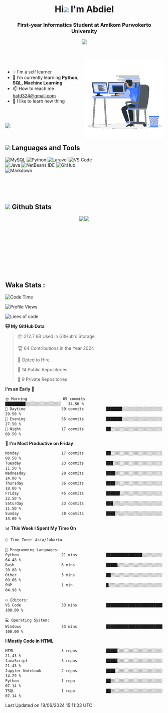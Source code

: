 
<h1 align="center"><b>Hi<img src="https://media.giphy.com/media/hvRJCLFzcasrR4ia7z/giphy.gif" width="35"> I'm Abdiel </b></h1>

<h3 align="center"> First-year Informatics Student at Amikom Purwokerto University </h3>

<div align='center'>
	
![](https://komarev.com/ghpvc/?username=dlzcods&style=for-the-badge)
	
</div>
<br>

<picture> <img align="right" src="https://github.com/0xAbdulKhalid/0xAbdulKhalid/raw/main/assets/mdImages/Right_Side.gif" width = 250px></picture>

<br>

- 💡 I'm a self learner
- 🌱 I’m currently learning **Python, SQL, Machine Learning**
- 📫 How to reach me [hafd324@gmail.com](mailto:hafd324d@gmail.com)
- 📃 I like to learn new thing

<br><br>

<img src="https://user-images.githubusercontent.com/73097560/115834477-dbab4500-a447-11eb-908a-139a6edaec5c.gif"><br><br>

## <img src="https://media2.giphy.com/media/QssGEmpkyEOhBCb7e1/giphy.gif?cid=ecf05e47a0n3gi1bfqntqmob8g9aid1oyj2wr3ds3mg700bl&rid=giphy.gif" width ="25"><b> Languages and Tools</b>

![MySQL](https://img.shields.io/badge/MySQL-FFFFFF?style=for-the-badge&logo=mysql&logoColor=blue)
![Python](https://img.shields.io/badge/Python%20-FFFFFF.svg?style=for-the-badge&logo=python&logoColor=blue)
![Laravel](https://img.shields.io/badge/laravel-FFFFFF.svg?style=for-the-badge&logo=laravel&logoColor=blue)
![VS Code](https://img.shields.io/badge/VS%20Code-FFFFFF.svg?style=for-the-badge&logo=visual-studio-code&logoColor=blue)
<br>
![Java](https://img.shields.io/badge/Java-FFFFFF?style=for-the-badge&logo=openjdk&logoColor=blue)
![NetBeans IDE](https://img.shields.io/badge/NetBeans%20IDE-FFFFFF.svg?style=for-the-badge&logo=apache-netbeans-ide&logoColor=blue)
![GitHub](https://img.shields.io/badge/github-FFFFFF.svg?style=for-the-badge&logo=github&logoColor=blue)
<br>
![Markdown](https://img.shields.io/badge/markdown-FFFFFF.svg?style=for-the-badge&logo=markdown&logoColor=blue)

<br>
<br>
<br>


## <img src="https://media.giphy.com/media/iY8CRBdQXODJSCERIr/giphy.gif" width="35"><b> Github Stats </b>

<div  style="display: flex; flex-wrap: wrap; justify-content: center;">
   <img height="160em" src="https://github-readme-stats.vercel.app/api?username=dlzcods&show_icons=true&theme=default" />
   <img height="160em" src="https://github-readme-stats.vercel.app/api/top-langs/?username=dlzcods&layout=compact" />
</div>



<br>

## Waka Stats :

<!--START_SECTION:waka-->
![Code Time](http://img.shields.io/badge/Code%20Time-144%20hrs%2053%20mins-blue)

![Profile Views](http://img.shields.io/badge/Profile%20Views-0-blue)

![Lines of code](https://img.shields.io/badge/From%20Hello%20World%20I%27ve%20Written-739.2%20thousand%20lines%20of%20code-blue)

**🐱 My GitHub Data** 

> 📦 212.7 kB Used in GitHub's Storage 
 > 
> 🏆 64 Contributions in the Year 2024
 > 
> 💼 Opted to Hire
 > 
> 📜 14 Public Repositories 
 > 
> 🔑 9 Private Repositories 
 > 
**I'm an Early 🐤** 

```text
🌞 Morning                69 commits          █████████░░░░░░░░░░░░░░░░   34.50 % 
🌆 Daytime                59 commits          ███████░░░░░░░░░░░░░░░░░░   29.50 % 
🌃 Evening                55 commits          ███████░░░░░░░░░░░░░░░░░░   27.50 % 
🌙 Night                  17 commits          ██░░░░░░░░░░░░░░░░░░░░░░░   08.50 % 
```
📅 **I'm Most Productive on Friday** 

```text
Monday                   17 commits          ██░░░░░░░░░░░░░░░░░░░░░░░   08.50 % 
Tuesday                  23 commits          ███░░░░░░░░░░░░░░░░░░░░░░   11.50 % 
Wednesday                28 commits          ████░░░░░░░░░░░░░░░░░░░░░   14.00 % 
Thursday                 36 commits          ████░░░░░░░░░░░░░░░░░░░░░   18.00 % 
Friday                   45 commits          ██████░░░░░░░░░░░░░░░░░░░   22.50 % 
Saturday                 23 commits          ███░░░░░░░░░░░░░░░░░░░░░░   11.50 % 
Sunday                   28 commits          ████░░░░░░░░░░░░░░░░░░░░░   14.00 % 
```


📊 **This Week I Spent My Time On** 

```text
🕑︎ Time Zone: Asia/Jakarta

💬 Programming Languages: 
Python                   21 mins             ████████████████░░░░░░░░░   64.48 % 
Bash                     6 mins              █████░░░░░░░░░░░░░░░░░░░░   20.88 % 
Other                    3 mins              ██░░░░░░░░░░░░░░░░░░░░░░░   09.66 % 
PHP                      1 min               █░░░░░░░░░░░░░░░░░░░░░░░░   04.98 % 

🔥 Editors: 
VS Code                  33 mins             █████████████████████████   100.00 % 

💻 Operating System: 
Windows                  33 mins             █████████████████████████   100.00 % 
```

**I Mostly Code in HTML** 

```text
HTML                     3 repos             █████░░░░░░░░░░░░░░░░░░░░   21.43 % 
JavaScript               3 repos             █████░░░░░░░░░░░░░░░░░░░░   21.43 % 
Jupyter Notebook         2 repos             ████░░░░░░░░░░░░░░░░░░░░░   14.29 % 
Python                   1 repo              ██░░░░░░░░░░░░░░░░░░░░░░░   07.14 % 
TSQL                     1 repo              ██░░░░░░░░░░░░░░░░░░░░░░░   07.14 % 
```




 Last Updated on 18/06/2024 15:11:03 UTC
<!--END_SECTION:waka-->

<br>
<br>
